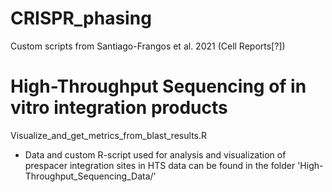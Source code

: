 # CRISPR_phasing
Custom scripts from Santiago-Frangos et al. 2021 (Cell Reports[?])

# High-Throughput Sequencing of in vitro integration products
Visualize_and_get_metrics_from_blast_results.R
* Data and custom R-script used for analysis and visualization of prespacer integration sites in HTS data can be found in the folder 'High-Throughput_Sequencing_Data/'
